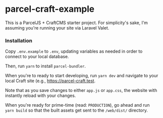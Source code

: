 # parcel-craft-example
This is a ParcelJS + CraftCMS starter project. For simplicity's sake, I'm assuming you're running your site via Laravel Valet.

### Installation
Copy `.env.example` to `.env`, updating variables as needed in order to connect to your local database.

Then, run `yarn` to install `parcel-bundler`.

When you're to ready to start developing, run `yarn dev` and navigate to your local Craft site (e.g., https://parcel-craft.test.

Note that as you save changes to either `app.js` or `app.css`, the website with instantly reload with your changes.

When you're ready for prime-time (read: `PRODUCTION`), go ahead and run `yarn build` so that the built assets get sent to the `/web/dist/` directory.
